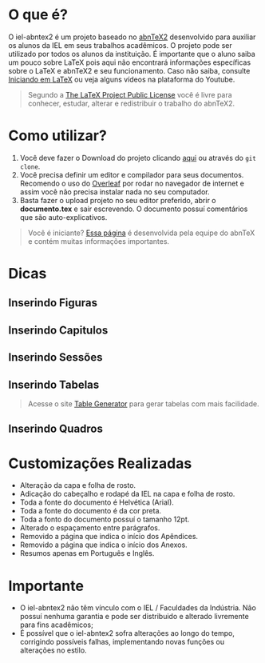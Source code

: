 # O que é?

O iel-abntex2 é um projeto baseado no [abnTeX2](https://github.com/abntex/abntex2) desenvolvido para auxiliar os alunos da IEL em seus trabalhos acadêmicos. O projeto pode ser utilizado por todos os alunos da instituição.
É importante que o aluno saiba um pouco sobre LaTeX pois aqui não encontrará informações específicas sobre o LaTeX e abnTeX2 e seu funcionamento. Caso não saiba, consulte [Iniciando em LaTeX](https://github.com/abntex/abntex2/wiki/PorOndeComecar) ou veja alguns vídeos na plataforma do Youtube.

> Segundo a [The LaTeX Project Public License](http://www.latex-project.org/lppl.txt) você é livre para conhecer, estudar, alterar e redistribuir o trabalho do abnTeX2.

# Como utilizar?

 1. Você deve fazer o Download do projeto clicando [aqui](https://github.com/erikdenisrs97/iel-abntex2/archive/refs/heads/main.zip) ou através do `git clone`.
 2. Você precisa definir um editor e compilador para seus documentos. Recomendo o uso do [Overleaf](pt.overleaf.com) por rodar no navegador de internet e assim você não precisa instalar nada no seu computador.
 3. Basta fazer o upload projeto no seu editor preferido, abrir o **documento.tex** e sair escrevendo. O documento possuí comentários que são auto-explicativos.
 
> Você é iniciante? [Essa página](http://www.abntex.net.br/) é desenvolvida pela equipe do abnTeX e contém muitas informações importantes.

# Dicas

## Inserindo Figuras
## Inserindo Capitulos
## Inserindo Sessões
## Inserindo Tabelas

> Acesse o site [Table Generator](https://www.tablesgenerator.com/) para gerar tabelas com mais facilidade.
## Inserindo Quadros

# Customizações Realizadas

 - Alteração da capa e folha de rosto.
 - Adicação do cabeçalho e rodapé da IEL na capa e folha de rosto.
 - Toda a fonte do documento é Helvética (Arial).
 - Toda a fonte do documento é da cor preta.
 - Toda a fonto do documento possuí o tamanho 12pt.
 - Alterado o espaçamento entre parágrafos.
 - Removido a página que indica o início dos Apêndices.
 - Removido a página que indica o início dos Anexos.
 - Resumos apenas em Português e Inglês.
# Importante

 - O iel-abntex2 não têm vínculo com o IEL / Faculdades da Indústria.
   Não possuí nenhuma garantia e pode ser distribuido e alterado livremente para fins acadêmicos;
 - É possível que o iel-abntex2 sofra alterações ao longo do tempo,
corrigindo possíveis falhas, implementando novas funções ou alterações no estilo.

